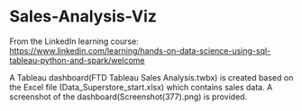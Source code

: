 # Sales-Analysis-Viz
From the LinkedIn learning course:
https://www.linkedin.com/learning/hands-on-data-science-using-sql-tableau-python-and-spark/welcome

A Tableau dashboard(FTD Tableau Sales Analysis.twbx) is created based on the Excel file (Data_Superstore_start.xlsx) which contains sales data.
A screenshot of the dashboard(Screenshot(377).png) is provided.
